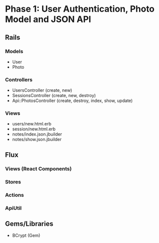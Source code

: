 # Phase 1: User Authentication, Photo Model and JSON API

## Rails
### Models
* User
* Photo

### Controllers
* UsersController (create, new)
* SessionsController (create, new, destroy)
* Api::PhotosController (create, destroy, index, show, update)

### Views
* users/new.html.erb
* session/new.html.erb
* notes/index.json.jbuilder
* notes/show.json.jbuilder

## Flux
### Views (React Components)

### Stores

### Actions

### ApiUtil

## Gems/Libraries
* BCrypt (Gem)
